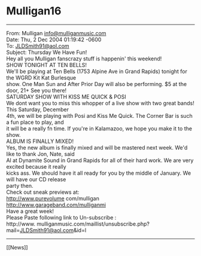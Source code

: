 # Mulligan16

---

From: Mulligan <info@mulliganmusic.com>  
Date: Thu, 2 Dec 2004 01:19:42 -0600  
To: JLDSmith91@aol.com  
Subject: Thursday We Have Fun!  
Hey all you Mulligan fanscrazy stuff is happenin' this weekend!  
SHOW TONIGHT AT TEN BELLS!  
We'll be playing at Ten Bells (1753 Alpine Ave in Grand Rapids) tonight for the WGRD Kit Kat Burlesque  
show. One Man Sun and After Prior Day will also be performing. $5 at the door, 21+ See you there!  
SATURDAY SHOW WITH KISS ME QUICK & POSI  
We dont want you to miss this whopper of a live show with two great bands! This Saturday, December  
4th, we will be playing with Posi and Kiss Me Quick. The Corner Bar is such a fun place to play, and  
it will be a really fn time. If you're in Kalamazoo, we hope you make it to the show.  
ALBUM IS FINALLY MIXED!  
Yes, the new album is finally mixed and will be mastered next week. We'd like to thank Jon, Nate, said  
Al at Dynamite Sound in Grand Rapids for all of their hard work. We are very excited because it really  
kicks ass. We should have it all ready for you by the middle of January. We will have our CD release  
party then.  
Check out sneak previews at:  
http://www.purevolume com/mulligan  
http://www.garageband.com/mulliganmi  
Have a great week!  
Please Paste following link to Un-subscribe :  
http://www. mulliganmusic.com/maillist/unsubscribe.php?mail=JLDSmith91@aol.com&id=l

---

[[News]]